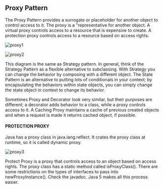 ## Proxy Pattern
The Proxy Pattern provides a surrogate or placeholder for another object to control access to it. The proxy is a "representative for another object. A virtual proxy controls access to a resource that is expensive to create. A protection proxy controls access to a resource based on access rights.

![proxy1](https://cloud.githubusercontent.com/assets/13823751/16895692/6429148c-4b44-11e6-825e-d3152f9e9500.png)

![proxy2](https://cloud.githubusercontent.com/assets/13823751/16895695/6f41cfc6-4b44-11e6-8f6d-456f0b5b4dd8.png)

This diagram is the same as Strategy pattern. In general, think of the Strategy Pattern as a flexible alternative to subclassing. With Strategy you can change the behavior by composing with a different object. The State Pattern is an alternative to putting lots of conditionals in your context; by encapsulating the behaviors within state objects, you can simply change the state object in context to change its behavior.

Sometimes Proxy and Decorator look very similar, but their purposes are different; a decorator adds behavior to a class, while a proxy controls access to it.
A Caching Proxy maintains a cache of previous created objects and when a request is made it returns cached object, if possible.
#### PROTECTION PROXY
Java has a proxy class in java.lang.reflect. It crates the proxy class at runtime, so it is called dynamic proxy.

![proxy3](https://cloud.githubusercontent.com/assets/13823751/16895703/9933db62-4b44-11e6-8706-81c21bec08ac.png)

Protect Proxy is a proxy that controls access to an object based on access rights.
The proxy class has a static method called isProxyClass(). There are some restrictions on the types of interfaces to pass into newProxyInstance(). Check the javadoc. Java 5 makes all this process easier.
